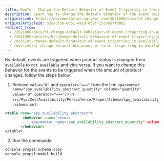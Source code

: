 ```yaml
---
title: HowTo - Change the Default Behavior of Event Triggering in the AvailabilityStorage Module
description: Learn how to change the default behavior of the event being triggered in the AvailabilityStorage module when the amount of product is changed.
originalLink: https://documentation.spryker.com/2021080/docs/ht-change-default-behaviour-of-event-trigerring-in-availability-storage-module
originalArticleId: b2cacf56-0d51-4a1d-832f-25c0a57fd0b2
redirect_from:
  - /2021080/docs/ht-change-default-behaviour-of-event-trigerring-in-availability-storage-module
  - /2021080/docs/en/ht-change-default-behaviour-of-event-trigerring-in-availability-storage-module
  - /docs/ht-change-default-behaviour-of-event-trigerring-in-availability-storage-module
  - /docs/en/ht-change-default-behaviour-of-event-trigerring-in-availability-storage-module
---
```


By default, events are triggered when product status is changed from `available` to `not available` and vice versa. If you want to change this behavior for the events to be triggered when the amount of product changes, follow the steps below. 

1. Remove `value="0"` and `operator="==="` from the line `<parameter name="spy_availability_abstract_quantity" column="quantity" value="0" operator="==="/>` in `src/Pyz/Zed/Availability/Persistence/Propel/Schema/spy_availability.schema.xml`:

```xml
<table name="spy_availability_abstract">
        <behavior name="event>
            <parameter name="spy_availability_abstract_quantity" column="quantity"/>
       </behavior>
</table>
```

2. Run the commands:

```bash
console propel:schema:copy
console propel:model:build
```

